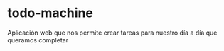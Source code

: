 # todo-machine
Aplicación web que nos permite crear tareas para nuestro día a día que queramos completar
